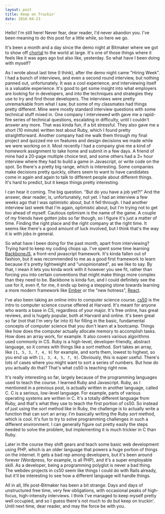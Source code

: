 ```yaml
---
layout: post
title: Keep on Truckin'
date: 2016-04-23
---
```


Hello! I'm still here! Never fear, dear reader, I'd never abandon you. I've been meaning to do this post for a little while, so here we go.

It's been a month and a day since the demo night at Bitmaker where we got to show off [chortal](https://chortal.herokuapp.com) to the world at large. It's one of those things where it feels like it was ages ago but also like, yesterday. So what have I been doing with myself?

As I wrote about last time (I think), after the demo night came "Hiring Week". I had a bunch of interviews, and even a second round interview, but nothing panned out, unfortunately. It was a cool experience, and interviewing itself is a valuable experience. It's good to get some insight into what employers are looking for in developers, and into the techniques and strategies they use to try and find those developers. The interviews were pretty unremarkable from what I saw, but some of my classmates had things pretty different. Mine were mostly standard interview questions with some technical stuff mixed in. One company I interviewed with gave me a rapid-fire series of technical questions, escalating in difficulty, until I couldn't answer any more. That was kinda fun, if a bit stressful. They also gave me a short (10 minute) written test about Ruby, which I found pretty straightforward. Another company had me walk them through my final project and quizzed me on features and design decisions we made while we were working on it. Most recently I had a company give me a kind of homework assignment to take home and submit in a few days. A friend of mine had a 20-page multiple choice test, and some others had a 3+ hour interview where they had to build a game in Javascript, or write code on the spot. So there's a pretty big range, which is interesting. Some companies make decisions pretty quickly, others seem to want to have candidates come in again and again to talk to different people about different things. It's hard to predict, but it keeps things pretty interesting.

I can hear it coming. The big question. "But do you have a job yet?!" And the answer, dear reader, is, unfortunately, not yet. I had an interview a few weeks ago that I was optimistic about, but it fell through. I had another interview last week that I'm again, optimistic about, but I'm trying not to get too ahead of myself. Cautious optimism is the name of the game. A couple of my friends have gotten jobs so far though, so I figure it's just a matter of time. Finding the right place and the right company at the right time. It seems like there's a good amount of luck involved, but I think that's the way it is with jobs in general.

So what have I been doing for the past month, apart from interviewing? Trying hard to keep my coding chops up. I've spent some time learning [BackboneJS](http://backbonejs.org), a front-end javascript framework. It's kinda fallen out of fashion, but it was recommended to me as a good first framework to learn because it's pretty lightweight and "unopinionated", as we like to say. By that, I mean it lets you kinda work with it however you see fit, rather than forcing you into certain conventions that might make things more complex than they need to be. Backbone is kinda fun, and I could definitely see the use for it, even if, for me, it ends up being a stepping stone towards learning a more modern framework like [Ember](http://emberjs.com) or the "new hotness", [React](https://facebook.github.io/react/).

I've also been taking an online intro to computer science course. [cs50](http://cs50.edx.org) is the intro to computer science course offered at Harvard. It's meant for anyone who wants a base in CS, regardless of your major. It's free online, has great reviews, and is hugely popular, both at Harvard and online. It's been great so far (not that I'm very far into it) for filling in the basic, fundamental concepts of computer science that you don't learn at a bootcamp. Things like how does the computer actually allocate memory to accomplish tasks. How does an array work, for example. It also covers various algorithms used commonly in CS. Ruby is a high-level, developer-friendly, abstract language, so it comes with things like a *sort* method. *Sort* takes an array, like ```[1, 5, 3, 7, 4, 9]``` for example, and sorts them, lowest to highest, so you end up with ```[1, 3, 4, 5, 7, 9]```. Obviously, this is super useful. There's lots of cases where you might want to sort a series of numbers. But how do you actually do that? That's what cs50 is teaching right now.

It's really interesting so far, largely because of the programming languages used to teach the course. I learned Ruby and Javascript. Ruby, as I mentioned in a previous post, is actually written in another language, called C. C is a serious, low-level language. For example, parts of various operating systems are written in C. It's a totally different language from Ruby, and that's what they use to teach the first portion of cs50. So instead of just using the *sort* method like in Ruby, the challenge is to actually write a function that can sort an array. I'm basically writing the Ruby *sort* method, which is cool. It's fun to try to solve programming challenges in such a different environment. I can generally figure out pretty easily the steps needed to solve the problem, but implementing it is much trickier in C than Ruby.

Later in the course they shift gears and teach some basic web development using PHP, which is an older language that powers a huge portion of things on the internet. It gets a bad rep among developers, but it's been around forever (Wordpress, for example, is all PHP), and it's a super employable skill. As a developer, being a programming polyglot is never a bad thing. The webdev projects in cs50 seem like things I could do with Rails already, but it'll be interesting to see how a different language will handle things.

All in all, life post-Bitmaker has been a bit strange. Days and days of unstructured free time, very few obligations, with occasional peaks of high-focus, high-intensity interviews. I think I've managed to keep myself pretty well occupied, and so I guess there's not much to do but keep on truckin'. Until next time, dear reader, and may the force be with you.
